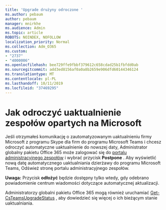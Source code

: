 ```yaml
---
title: 'Upgrade drużyny odroczone '
ms.author: pebaum
author: pebaum
manager: mnirkhe
ms.audience: Admin
ms.topic: article
ROBOTS: NOINDEX, NOFOLLOW
localization_priority: Normal
ms.collection: Adm_O365
ms.custom:
- "2737"
- "4000006"
ms.openlocfilehash: bee729ffe9fbbf379612c658cdad25b1fbfdd0ab
ms.sourcegitcommit: add3ed8156af0a0a8b2659e906dfd60144346124
ms.translationtype: MT
ms.contentlocale: pl-PL
ms.lasthandoff: 10/11/2019
ms.locfileid: "37469295"
---
```

# <a name="how-to-postpone-the-microsoft-driven-teams-upgrade"></a>Jak odroczyć uaktualnienie zespołów opartych na Microsoft

Jeśli otrzymałeś komunikację o zautomatyzowanym uaktualnieniu firmy Microsoft z programu Skype dla firm do programu Microsoft Teams i chcesz odroczyć automatyczne uaktualnienie do nowszej daty, Administrator globalny pakietu Office 365 może zalogować się do [portalu administracyjnego zespołów](https://admin.teams.microsoft.com/dashboard) i wybrać przycisk **Postpone** . Aby wyświetlić nową datę automatycznego uaktualniania dzierżawy do programu Microsoft Teams, Odśwież stronę portalu administracyjnego zespołów.

**Uwaga:** Przycisk **odłożyć** będzie dostępny tylko wtedy, gdy odebrano powiadomienie centrum wiadomości dotyczące automatycznej aktualizacji. 

Administratorzy globalni pakietu Office 365 mogą również uruchamiać [Get-CsTeamsUpgradeStatus](https://docs.microsoft.com/en-us/powershell/module/skype/get-csteamsupgradestatus?view=skype-ps) , aby dowiedzieć się więcej o ich bieżącym stanie uaktualniania. 
